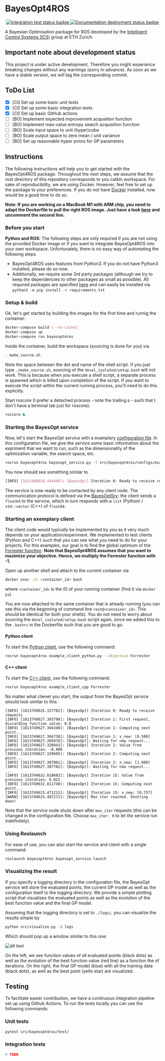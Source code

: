 # BayesOpt4ROS

<p align="center">
  <a href="https://github.com/lukasfro/bayesopt4ros/actions">
    <img src="https://github.com/lukasfro/bayesopt4ros/actions/workflows/continuous_integration.yml/badge.svg" alt="Integration test status badge">
  </a>
  
  <a href="https://github.com/lukasfro/bayesopt4ros/actions">
    <img src="https://github.com/lukasfro/bayesopt4ros/actions/workflows/documentation_deployment.yml/badge.svg" alt="Documentation deployment status badge">
  </a>
</p>

A Bayesian Optimisation package for ROS developed by the [Intelligent Control Systems (ICS)](https://idsc.ethz.ch/research-zeilinger.html) group at ETH Zurich. 

## Important note about development status

This project is under active development.
Therefore you might experience breaking changes without any warnings (sorry in advance).
As soon as we have a stable version, we will tag the corresponding commit.

## ToDo List

- [x] [CI] Set up some basic unit tests
- [x] [CI] Set up some basic integration tests
- [x] [CI] Set up basic GitHub actions
- [ ] [BO] Implement expected improvement acqusition function
- [ ] [BO] Implement max-value entropy search acquisition function
- [ ] [BO] Scale input space to unit (hyper)cube
- [ ] [BO] Scale output space to zero mean / unit variance
- [ ] [BO] Set up reasonable hyper priors for GP parameters

## Instructions

The following instructions will help you to get started with the BayesOpt4ROS package.
Throughout the next steps, we assume that the root directory of this repository corresponds to you catkin workspace.
For sake of reproducibility, we are using Docker.
However, feel free to set up the package to your preferences.
If you do not have [Docker](https://www.docker.com/get-started) installed, now would be a good time to do so.

**Note: If you are working on a MacBook M1 with ARM chip, you need to adapt the Dockerfile to pull the right ROS image. Just have a look [here](Dockerfile) and uncomment the second line.**

### Before you start

**Python and ROS:**
The following steps are only required if you are not using the provided Docker image or if you want to integrate BayesOpt4ROS into your own workspace.
Unfortunately, there is no easy way of automating the following steps.

- BayesOpt4ROS uses features from Python3. 
  If you do not have Python3 installed, please do so now.
- Additionally, we require some 3rd party packages (although we try to keep the dependencies to other packages as small as possible).
  All required packages are specified [here](requirements.txt) and can easily be installed via `python3 -m pip install -r requirements.txt`

### Setup & build

Ok, let's get started by building the images for the first time and runnig the container:
```bash
docker-compose build [--no-cache]
docker-compose up
docker-compose run bayesopt4ros
```

Inside the container, build the workspace (sourcing is done for you) via
```bash
. make_source.sh
```

Note the space between the dot and name of the shell script.
If you just type `./make_source.sh`, sourcing of the `devel_isolated/setup.bash` will not work.
This is because when you execute a shell script, a separate process is spawned which is killed upon completion of the script.
If you want to execute the script within the current running process, you'll need to do this explicitly.

Start roscore (I prefer a detached process  - note the trailing `&` - such that I don't have a terminal tab just for roscore):
```bash
roscore &
```

### Starting the BayesOpt service

Now, let's start the BayesOpt service with a examplary [configuration file](src/bayesopt4ros/configs/example_config_forrrester.yaml).
In this configuration file, we give the service some basic information about the expriment that we want to run, such as the dimensionality of the optimization variable, the search space, etc.
```bash
rosrun bayesopt4ros bayesopt_service.py -f src/bayesopt4ros/configs/example_config_forrrester.yaml
```

You now should see something similar to 
```bash
[INFO] [1613488820.444498]: [BayesOpt] Iteration 0: Ready to receive requests
```

The service is now ready to be contacted by any client node.
The communication protocol is defined via the [BayesOptSrv](src/bayesopt4ros/srv/BayesOptSrv.srv): the client sends a `float64` to the service, which in turn responds with a `list` (Python) / `std::vector` (C++) of `float64`.

### Starting an exemplary client

The client code would typically be implemented by you as it very much depends on your application/experiment.
We implemented to test clients (Python and C++) such that you can see what you need to do for your projects.
For this examples, our goal is to find the global optimum of the [Forrester function](https://www.sfu.ca/~ssurjano/forretal08.html).
**Note that BayesOpt4ROS assumes that you want to maximize your objective. Hence, we multiply the Forrester function with -1.**

Open up another shell and attach to the current container via
```bash
docker exec -it <container_id> bash
```
where `<container_id>` is the ID of your running container (find it via `docker ps`). 

You are now attached to the same container that is already running (you can see this via the beginning of command line `root@<container_id>`. This should be identical for both your shells).
You do not need to worry about sourcing the `devel_isolated/setup.bash` script again, since we added this to the `.bashrc` in the Dockerfile such that you are good to go.

#### Python client

To start the [Python client](src/bayesopt4ros/example_clients/example_client_python.py), use the following command:
```bash
rosrun bayesopt4ros example_client_python.py --objective Forrester
```

#### C++ client

To start the [C++ client](src/bayesopt4ros/example_clients/example_client_cpp.cpp), use the following command:

```bash
rosrun bayesopt4ros example_client_cpp Forrester
```

No matter what clienet you start, the output from the BayesOpt service should look similar to this:

```
[INFO] [1613749625.157782]: [BayesOpt] Iteration 0: Ready to receive requests
[INFO] [1613749627.303790]: [BayesOpt] Iteration 1: First request, discarding function value: 0.0
[INFO] [1613749627.304340]: [BayesOpt] Iteration 1: Computing next point...
[INFO] [1613749627.304738]: [BayesOpt] Iteration 1: x_new: [0.500]
[INFO] [1613749627.305078]: [BayesOpt]: Waiting for new request...
[INFO] [1613749627.328943]: [BayesOpt] Iteration 2: Value from previous iteration: -0.909
[INFO] [1613749627.329605]: [BayesOpt] Iteration 2: Computing next point...
[INFO] [1613749627.387001]: [BayesOpt] Iteration 2: x_new: [1.000]
[INFO] [1613749627.387782]: [BayesOpt]: Waiting for new request...
...
[INFO] [1613749632.810683]: [BayesOpt] Iteration 15: Value from previous iteration: 6.021
[INFO] [1613749632.811740]: [BayesOpt] Iteration 15: Computing next point...
[INFO] [1613749633.471213]: [BayesOpt] Iteration 15: x_new: [0.757]
[WARN] [1613749633.487271]: [BayesOpt] Max iter reached. Shutting down!
```

Note that the service node shuts down after `max_iter` requests (this can be changed in the configuration file. Choose `max_iter: 0` to let the service run indefinitely).

### Using Roslaunch

For ease of use, you can also start the service and client with a single command:
```bash
roslaunch bayesopt4ros bayesopt_service.launch
```

### Visualizing the result

If you specify a logging directory in the configuration file, the BayesOpt service will store the evaluated points, the current GP model as well as the configuration itself to the logging directory.
We provide a simple plotting script that visualizes the evaluated points as well as the evolution of the best function value and the final GP model.

Assuming that the logging directory is set to `./logs/`, you can visualize the results simple by

```bash
python src/visualize.py -d logs
```

Which should pop up a window similar to this one:

![alt text](doc/readme_example_visualization.png)

On the left, we see function values of all evaluated points (black dots) as well as the evolution of the best function value (red line) as a function the of iterations.
On the right, the final GP model (blue) with all the training data (black dots), as well as the best point (yello star) are visualized.

## Testing

To facilitate easier contribution, we have a continuous integration pipeline set up using Github Actions.
To run the tests locally you can use the following commands:

### Unit tests
```bash
pytest src/bayesopt4ros/test/
```

### Integration tests
```bash
# TODO
```
